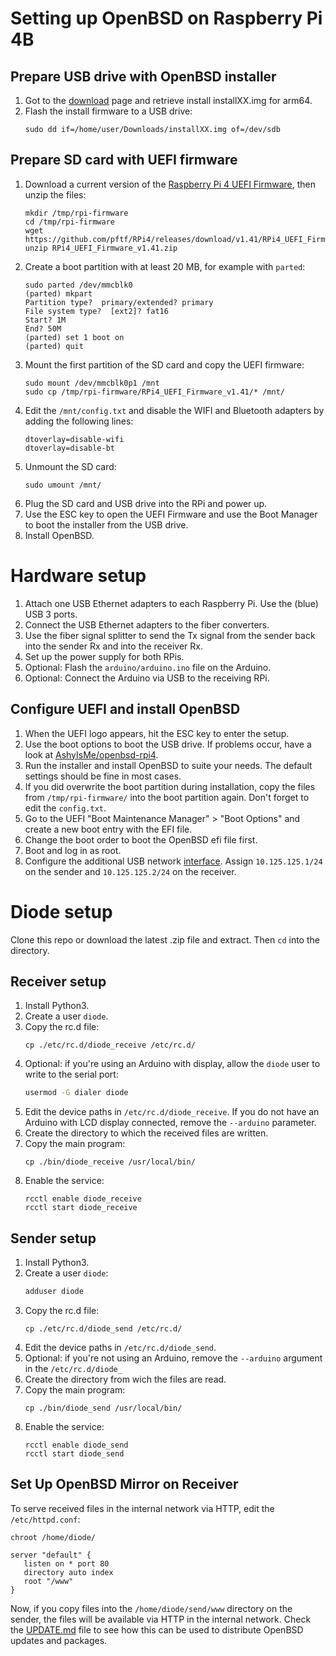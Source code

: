 # Setting up OpenBSD on Raspberry Pi 4B
## Prepare USB drive with OpenBSD installer
1. Got to the [download](https://www.openbsd.org/faq/faq4.html#Download) page and retrieve install installXX.img for arm64.
1. Flash the install firmware to a USB drive:
   ```
   sudo dd if=/home/user/Downloads/installXX.img of=/dev/sdb
   ```
## Prepare SD card with UEFI firmware
1. Download a current version of the [Raspberry Pi 4 UEFI Firmware](https://github.com/pftf/RPi4/tags), then unzip the files:
   ```
   mkdir /tmp/rpi-firmware
   cd /tmp/rpi-firmware
   wget https://github.com/pftf/RPi4/releases/download/v1.41/RPi4_UEFI_Firmware_v1.41.zip
   unzip RPi4_UEFI_Firmware_v1.41.zip
   ```
1. Create a boot partition with at least 20 MB, for example with `parted`:
   ```
   sudo parted /dev/mmcblk0
   (parted) mkpart
   Partition type?  primary/extended? primary
   File system type?  [ext2]? fat16
   Start? 1M
   End? 50M
   (parted) set 1 boot on
   (parted) quit
   ```
1. Mount the first partition of the SD card and copy the UEFI firmware:
   ```
   sudo mount /dev/mmcblk0p1 /mnt
   sudo cp /tmp/rpi-firmware/RPi4_UEFI_Firmware_v1.41/* /mnt/
   ```
1. Edit the `/mnt/config.txt` and disable the WIFI and Bluetooth adapters by adding the following lines:
   ```
   dtoverlay=disable-wifi
   dtoverlay=disable-bt
   ```
1. Unmount the SD card:
   ```
   sudo umount /mnt/
   ```
1. Plug the SD card and USB drive into the RPi and power up.
1. Use the ESC key to open the UEFI Firmware and use the Boot Manager to boot the installer from the USB drive.
1. Install OpenBSD.

# Hardware setup
1. Attach one USB Ethernet adapters to each Raspberry Pi. Use the (blue) USB 3 ports.
1. Connect the USB Ethernet adapters to the fiber converters.
1. Use the fiber signal splitter to send the Tx signal from the sender back into the sender Rx and into the receiver Rx.
1. Set up the power supply for both RPis.
1. Optional: Flash the `arduino/arduino.ino` file on the Arduino.
1. Optional: Connect the Arduino via USB to the receiving RPi.

## Configure UEFI and install OpenBSD
1. When the UEFI logo appears, hit the ESC key to enter the setup.
1. Use the boot options to boot the USB drive. If problems occur, have a look at [AshyIsMe/openbsd-rpi4](https://github.com/AshyIsMe/openbsd-rpi4).
1. Run the installer and install OpenBSD to suite your needs. The default settings should be fine in most cases.
1. If you did overwrite the boot partition during installation, copy the files from `/tmp/rpi-firmware/` into the boot partition again. Don't forget to edit the `config.txt`.
1. Go to the UEFI "Boot Maintenance Manager" > "Boot Options" and create a new boot entry with the EFI file.
1. Change the boot order to boot the OpenBSD efi file first.
1. Boot and log in as root.
1. Configure the additional USB network [interface](https://man.openbsd.org/hostname.if.5). Assign `10.125.125.1/24` on the sender and `10.125.125.2/24` on the receiver.

# Diode setup
Clone this repo or download the latest .zip file and extract. Then `cd` into the directory.

## Receiver setup
1. Install Python3.
1. Create a user `diode`.
1. Copy the rc.d file:
   ```
   cp ./etc/rc.d/diode_receive /etc/rc.d/
   ```
1. Optional: if you're using an Arduino with display, allow the `diode` user to write to the serial port:
   ```sh
   usermod -G dialer diode
   ```
1. Edit the device paths in `/etc/rc.d/diode_receive`. If you do not have an Arduino with LCD display connected, remove the `--arduino` parameter.
1. Create the directory to which the received files are written.
1. Copy the main program:
   ```
   cp ./bin/diode_receive /usr/local/bin/
   ```
1. Enable the service:
   ```
   rcctl enable diode_receive
   rcctl start diode_receive
   ```

## Sender setup
1. Install Python3.
1. Create a user `diode`:
   ```sh
   adduser diode
   ```
1. Copy the rc.d file:
   ```
   cp ./etc/rc.d/diode_send /etc/rc.d/
   ```
1. Edit the device paths in `/etc/rc.d/diode_send`.
1. Optional: if you're not using an Arduino, remove the `--arduino` argument in the `/etc/rc.d/diode_`
1. Create the directory from wich the files are read.
1. Copy the main program:
   ```
   cp ./bin/diode_send /usr/local/bin/
   ```
1. Enable the service:
   ```
   rcctl enable diode_send
   rcctl start diode_send
   ```

## Set Up OpenBSD Mirror on Receiver

To serve received files in the internal network via HTTP, edit the `/etc/httpd.conf`:

```
chroot /home/diode/

server "default" {
   listen on * port 80
   directory auto index
   root "/www"
}
```

Now, if you copy files into the `/home/diode/send/www` directory on the sender, the files will be available via HTTP in the internal network. Check the [UPDATE.md](UPDATE.md) file to see how this can be used to distribute OpenBSD updates and packages.

